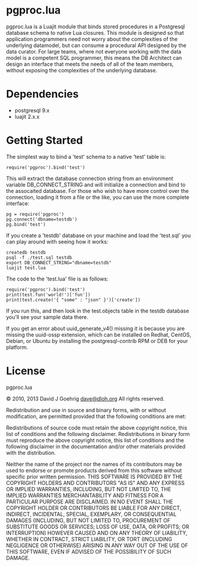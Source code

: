 pgproc.lua
==========

pgproc.lua is a Luajit module that binds stored procedures in a Postgresql database schema to native Lua closures.
This module is designed so that application programmers need not worry about the complexities of the underlying
datamodel, but can consume a procedural API designed by the data curator.  For large teams, where not everyone
working with the data model is a competent SQL programmer, this means the DB Architect can design an interface
that meets the needs of all of the team members, without exposing the complexities of the underlying database.

Dependencies
============

* postgresql 9.x
* luajit 2.x.x

Getting Started
===============

The simplest way to bind a 'test' schema to a native 'test' table is:

	require('pgproc').bind('test')

This will extract the database connection string from an environment variable DB_CONNECT_STRING and will initialize
a connection and bind to the assocaited database.  For those who wish to have more control over the connection,
loading it from a file or the like, you can use the more complete interface:

	pg = require('pgproc')
	pg.connect('dbname=testdb')
	pg.bind('test')

If you create a 'testdb' database on your machine and load the 'test.sql' you can play around with seeing how it 
works:

	createdb testdb
	psql -f ./test.sql testdb
	export DB_CONNECT_STRING="dbname=testdb"
	luajit test.lua

The code to the 'test.lua' file is as follows:

	require('pgproc').bind('test')
	print(test.fun('world!')['fun'])
	print(test.create('{ "some" : "json" }')['create'])
		
If you run this, and then look in the test.objects table in the testdb database you'll see your sample data there.

If you get an error about uuid_generate_v4() missing it is because you are missing the uuid-ossp extension, which can
be installed on Redhat, CentOS, Debian, or Ubuntu by installing the postgresql-contrib RPM or DEB for your platform.

License
=======

pgproc.lua

© 2010, 2013 David J Goehrig <dave@dloh.org>
All rights reserved.

Redistribution and use in source and binary forms, with or without modification, are permitted provided that the 
following conditions are met:

Redistributions of source code must retain the above copyright notice, this list of conditions and the following 
disclaimer. Redistributions in binary form must reproduce the above copyright notice, this list of conditions and 
the following disclaimer in the documentation and/or other materials provided with the distribution.

Neither the name of the project nor the names of its contributors may be used to endorse or promote products derived
from this software without specific prior written permission.  THIS SOFTWARE IS PROVIDED BY THE COPYRIGHT HOLDERS AND
CONTRIBUTORS "AS IS" AND ANY EXPRESS OR IMPLIED WARRANTIES, INCLUDING, BUT NOT LIMITED TO, THE IMPLIED WARRANTIES 
MERCHANTABILITY AND FITNESS FOR A PARTICULAR PURPOSE ARE DISCLAIMED. IN NO EVENT SHALL THE COPYRIGHT HOLDER OR 
CONTRIBUTORS BE LIABLE FOR ANY DIRECT, INDIRECT, INCIDENTAL, SPECIAL, EXEMPLARY, OR CONSEQUENTIAL DAMAGES 
(INCLUDING, BUT NOT LIMITED TO, PROCUREMENT OF SUBSTITUTE GOODS OR SERVICES; LOSS OF USE, DATA, OR PROFITS; OR 
INTERRUPTION) HOWEVER CAUSED AND ON ANY THEORY OF LIABILITY, WHETHER IN CONTRACT, STRICT LIABILITY, OR TORT 
(INCLUDING NEGLIGENCE OR OTHERWISE) ARISING IN ANY WAY OUT OF THE USE OF THIS SOFTWARE, EVEN IF ADVISED OF THE
POSSIBILITY OF SUCH DAMAGE.

